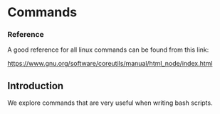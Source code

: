 # Commands

### Reference
A good reference for all linux commands can be found from this link:

https://www.gnu.org/software/coreutils/manual/html_node/index.html

## Introduction

We explore commands that are very useful when writing bash scripts.
